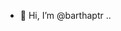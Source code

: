 - 👋 Hi, I’m @barthaptr
..

<!---
barthaptr/barthaptr is a ✨ special ✨ repository because its `README.md` (this file) appears on your GitHub profile.
You can click the Preview link to take a look at your changes.
--->
